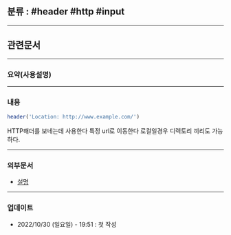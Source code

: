 ## 분류 : #header #http #input 

---
## 관련문서

----
### 요약(사용설명)

---
### 내용
```php
header('Location: http://www.example.com/')
```
HTTP해더를 보네는데 사용한다 특정 url로 이동한다
로컬일경우 디렉토리 끼리도 가능하다.

----
### 외부문서
- [설명](https://www.php.net/manual/en/function.header.php)

----
### 업데이트
-  2022/10/30 (일요일) - 19:51 : 첫 작성
